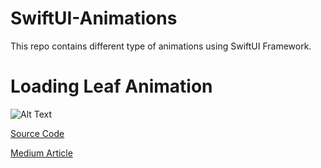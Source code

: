 # SwiftUI-Animations

This repo contains different type of animations using SwiftUI Framework.

# Loading Leaf Animation
![Alt Text](https://github.com/paloamit/SwiftUI-Animations/blob/main/LeafAnimation/LeafAnimation.gif)

[Source Code](https://github.com/paloamit/SwiftUI-Animations/tree/main/LeafAnimation)

[Medium Article](https://palo-amit.medium.com/loading-leaf-animation-in-swiftui-c4e777804011)
